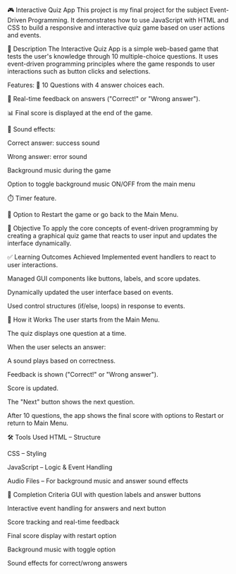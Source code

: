 🎮 Interactive Quiz App
This project is my final project for the subject Event-Driven Programming. It demonstrates how to use JavaScript with HTML and CSS to build a responsive and interactive quiz game based on user actions and events.

🧠 Description
The Interactive Quiz App is a simple web-based game that tests the user's knowledge through 10 multiple-choice questions. It uses event-driven programming principles where the game responds to user interactions such as button clicks and selections.

Features:
🔄 10 Questions with 4 answer choices each.

🎯 Real-time feedback on answers ("Correct!" or "Wrong answer").

📊 Final score is displayed at the end of the game.

🎵 Sound effects:

Correct answer: success sound

Wrong answer: error sound

Background music during the game

Option to toggle background music ON/OFF from the main menu

⏱️ Timer feature.

🔁 Option to Restart the game or go back to the Main Menu.

🎯 Objective
To apply the core concepts of event-driven programming by creating a graphical quiz game that reacts to user input and updates the interface dynamically.

✅ Learning Outcomes Achieved
Implemented event handlers to react to user interactions.

Managed GUI components like buttons, labels, and score updates.

Dynamically updated the user interface based on events.

Used control structures (if/else, loops) in response to events.

🧩 How it Works
The user starts from the Main Menu.

The quiz displays one question at a time.

When the user selects an answer:

A sound plays based on correctness.

Feedback is shown ("Correct!" or "Wrong answer").

Score is updated.

The "Next" button shows the next question.

After 10 questions, the app shows the final score with options to Restart or return to Main Menu.

🛠️ Tools Used
HTML – Structure

CSS – Styling

JavaScript – Logic & Event Handling

Audio Files – For background music and answer sound effects

🧪 Completion Criteria
 GUI with question labels and answer buttons

 Interactive event handling for answers and next button

 Score tracking and real-time feedback

 Final score display with restart option

 Background music with toggle option

 Sound effects for correct/wrong answers
